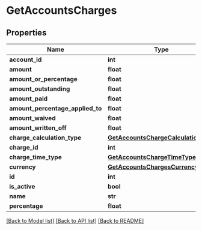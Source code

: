 # GetAccountsCharges

## Properties
Name | Type | Description | Notes
------------ | ------------- | ------------- | -------------
**account_id** | **int** |  | [optional] 
**amount** | **float** |  | [optional] 
**amount_or_percentage** | **float** |  | [optional] 
**amount_outstanding** | **float** |  | [optional] 
**amount_paid** | **float** |  | [optional] 
**amount_percentage_applied_to** | **float** |  | [optional] 
**amount_waived** | **float** |  | [optional] 
**amount_written_off** | **float** |  | [optional] 
**charge_calculation_type** | [**GetAccountsChargeCalculationType**](GetAccountsChargeCalculationType.md) |  | [optional] 
**charge_id** | **int** |  | [optional] 
**charge_time_type** | [**GetAccountsChargeTimeType**](GetAccountsChargeTimeType.md) |  | [optional] 
**currency** | [**GetAccountsChargesCurrency**](GetAccountsChargesCurrency.md) |  | [optional] 
**id** | **int** |  | [optional] 
**is_active** | **bool** |  | [optional] 
**name** | **str** |  | [optional] 
**percentage** | **float** |  | [optional] 

[[Back to Model list]](../README.md#documentation-for-models) [[Back to API list]](../README.md#documentation-for-api-endpoints) [[Back to README]](../README.md)

